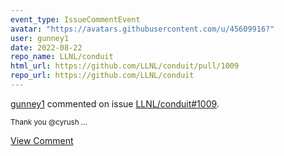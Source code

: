 ```yaml
---
event_type: IssueCommentEvent
avatar: "https://avatars.githubusercontent.com/u/45609916?"
user: gunney1
date: 2022-08-22
repo_name: LLNL/conduit
html_url: https://github.com/LLNL/conduit/pull/1009
repo_url: https://github.com/LLNL/conduit
---
```


<a href='https://github.com/gunney1' target='_blank'>gunney1</a> commented on issue <a href='https://github.com/LLNL/conduit/pull/1009' target='_blank'>LLNL/conduit#1009</a>.

<small>Thank you @cyrush ...</small>

<a href='https://github.com/LLNL/conduit/pull/1009' target='_blank'>View Comment</a>